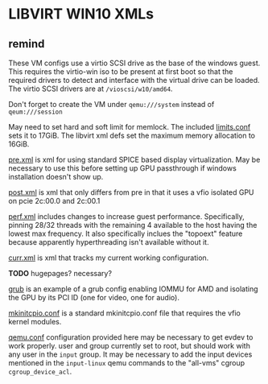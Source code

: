 # LIBVIRT WIN10 XMLs

## remind

These VM configs use a virtio SCSI drive as the base of the windows guest. This
requires the virtio-win iso to be present at first boot so that the required
drivers to detect and interface with the virtual drive can be loaded. The virtio
SCSI drivers are at `/vioscsi/w10/amd64`.

Don't forget to create the VM under `qemu:///system` instead of `qeum:///session`

May need to set hard and soft limit for memlock. The included
[limits.conf](./etc/security/limits.conf) sets it to 17GiB. The libvirt xml defs
set the maximum memory allocation to 16GiB.

[pre.xml]( ./pre.xml ) is xml for using standard SPICE based display virtualization. May be
necessary to use this before setting up GPU passthrough if windows installation
doesn't show up.

[post.xml]( ./post.xml ) is xml that only differs from pre in that it uses a
vfio isolated GPU on pcie 2c:00.0 and 2c:00.1

[perf.xml]( ./perf.xml) includes changes to increase guest
performance. Specifically, pinning 28/32 threads with the remaining 4 available
to the host having the lowest max frequency. It also specifically inclues the
"topoext" feature because apparently hyperthreading isn't available without it.

[curr.xml]( ./curr.xml) is xml that tracks my current working configuration.

**TODO** hugepages? necessary?

[grub]( ./etc/default/grub ) is an example of a grub config enabling IOMMU for AMD and
isolating the GPU by its PCI ID (one for video, one for audio).

[mkinitcpio.conf]( ./etc/mkinitcpio.conf) is a standard mkinitcpio.conf file that
requires the vfio kernel modules.

[qemu.conf]( ./etc/libvirt/qemu.conf) configuration provided here may be
necessary to get evdev to work properly. user and group currently set to root,
but should work with any user in the `input` group. It may be necessary to add
the input devices mentioned in the `input-linux` qemu commands to the "all-vms"
cgroup `cgroup_device_acl`.
